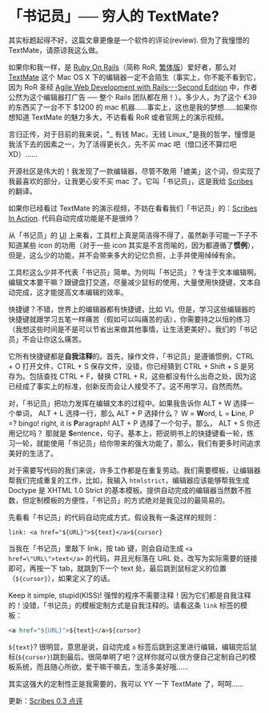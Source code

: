# 「书记员」── 穷人的 TextMate?

其实标题起得不好，这篇文章更像是一个软件的评论(review). 但为了我憧憬的 TextMate，请原谅我这么做。

如果你和我一样，是 [Ruby On Rails][0]（简称 RoR, [繁体版][1]）爱好者，那么对 [TextMate][2] 这个 Mac OS X 下的编辑器一定不会陌生（事实上，你不能不看到它，因为 RoR 圣经 [Agile Web Development with Rails---Second Edition][3] 中，作者公然为这个编辑器打广告 ── 整个 Rails 团队都在用！）。多少人，为了这个 €39 的东西买了一台不下 \$1200 的 mac 机器……事实上，这也是我的梦想……如果你想知道 TextMate 的魅力多大，不访看看 RoR 或者官网上的演示视频。

言归正传，对于目前的我来说，"_ 有钱 Mac，无钱 Linux_"是我的哲学，憧憬是我活下去的因素之一，为了活得更长久，先不买 mac 吧（借口还不算烂吧 XD）……

开源社区是伟大的！我发现了一款编辑器，尽管不敢用「媲美」这个词，但实现了我最喜欢的部分，让我更心安不买 mac 了。它叫「书记员」，这是我给 [Scribes][4] 的翻译。

如果你已经看过 TextMate 的演示视频，不妨在看看我们「书记员」的：[Scribes In Action][5]. 代码自动完成功能是不是很帅？

从「书记员」的 [UI][6] 上来看，工具栏上真是简洁得不得了，虽然新手可能一下子不知道某些 icon 的功用（对于一些 icon 其实是不言而喻的，因为都遵循了**惯例**），但是，这么少的功能，并不会带来多大的记忆负担，上手并使用绰绰有余。

工具栏这么少并不代表「书记员」简单。为何叫「书记员」？专注于文本编辑啊。编辑文本要干嘛？跟键盘打交道，尽量减少鼠标的使用，大量使用快捷键，文本自动完成，这才能提高文本编辑的效率。

快捷键？不错，世界上的编辑器都有快捷键，比如 VI。但是，学习这些编辑器的快捷键就跟学习五笔一样痛苦（假如可以叫痛苦的话），你需要持之以恒的练习（我想这些时间是不是可以节省出来做其他事情，让生活更美好）。我们的「书记员」不会让你这么痛苦。

它所有快捷键都是**自我注释**的。首先，操作文件，「书记员」是遵循惯例，CTRL + O 打开文件，CTRL + S 保存文件，没错，你已经猜到 CTRL + Shift + S 是另存为。包括查找 CTRL + F，替换 CTRL + R，这些都没有什么出奇之处，因为这已经成了事实上的标准，创新反而会让人接受不了。这不用学习，自然而然。

对，「书记员」把功力发挥在编辑文本的过程中。如果我告诉你 ALT + W 选择一个单词， ALT + L 选择一行，那么 ALT + P 选择什么？ W = **W**ord, L = **L**ine, P =? bingo! right, it is **P**aragraph! ALT + P 选择了一个句子。那么， ALT + S 你还用记忆吗？ 那就是 **S**entence，句子。基本上，把说明书上的快捷键看一轮，练习一轮，就能使用「书记员」给你带来的强大功能了，那么，我们有更多时间追求美好的生活了。

对于需要写代码的我们来说，许多工作都是在重复劳动。我们需要模板，让编辑器帮我们完成重复的工作，比如，我输入 `htmlstrict`，编辑器应该能够帮我生成 Doctype 是 XHTML 1.0 Strict 的基本模板。提供自动完成的编辑器当然数不胜数，但定制模板的方便性，「书记员」的方式绝对是我见过的最简易的。

先看看「书记员」的代码自动完成方式，假设我有一条这样的规则：

    link: <a href="${URL}">${text}</a>${cursor}

当我在「书记员」里敲下 link，按 tab 键，则会自动生成 `<a href=\"URL\">text</a>` 的代码，并且光标落在 URL 处，改写为实际需要的链接即可，再按一下 tab，就跳到下一个 text 处，最后跳到鼠标定义的位置（`${cursor}`），如果定义了的话。

Keep it simple, stupid(KISS)! 强悍的程序不需要注释！因为它们都是自我注释的！没错，「书记员」的模板定制方式是自我注释的。请看这条 `link` 标签的模板：

```html
<a href="${URL}">${text}</a>${cursor}
```

`${text}`? 很明显，意思是说，自动完成 `a` 标签后跳到这里进行编辑，编辑完后鼠标(`${cursor}`)跳到最后。很简单明了吧？这样你就可以很方便自己定制自己的模板系统，而且随心所欲，爱干嘛干嘛去，生活多美好哦……

其实这强大的定制性正是我需要的，我可以 YY 一下 TextMate 了，呵呵……

更新：[Scribes 0.3 点评][7]

[0]: http://rubyonrails.org/
[1]: http://rubyonrails.org.tw/
[2]: http://www.macromates.com/
[3]: http://www.pragmaticprogrammer.com/titles/rails/index.html
[4]: http://scribes.sourceforge.net/
[5]: http://scribes.sourceforge.net/demo.htm
[6]: http://scribes.sourceforge.net/functions.html
[7]: http://linuxtoy.org/archives/scribes_0_3_review.html
